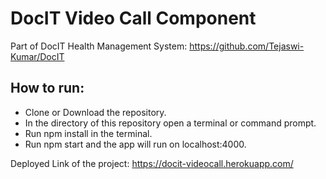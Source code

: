 # DocIT Video Call Component
Part of DocIT Health Management System: https://github.com/Tejaswi-Kumar/DocIT

## How to run:
* Clone or Download the repository.
* In the directory of this repository open a terminal or command prompt.
* Run npm install in the terminal.
* Run npm start and the app will run on localhost:4000.


Deployed Link of the project: https://docit-videocall.herokuapp.com/
